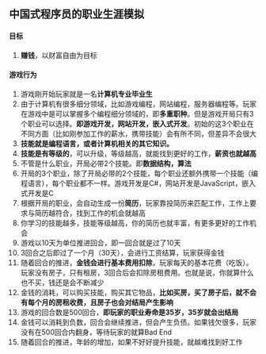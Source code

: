 ## 中国式程序员的职业生涯模拟

#### 目标

1. **赚钱**，以财富自由为目标

#### 游戏行为

1. 游戏刚开始玩家就是一名**计算机专业毕业生**
2. 由于计算机有很多细分领域，比如游戏编程，网站编程，服务器编程等。玩家在游戏中是可以掌握多个编程细分领域的，即**多重职种**。但是游戏开局只有3个职业可以选择。**即游戏开发，网站开发，嵌入式开发**。初始的这3个职业在不同方面（比如刚参加工作的薪水，携带技能）会有所不同，但差异不会很大
3. **技能就是编程语言，或者计算机相关的其它知识。**
4. **技能是有等级的**，可以升级，等级越高，就能找到更好的工作，**薪资也就越高**
5. 不管是什么职业，开局必带2个技能。即**数据结构，算法**
6. 开局的3个职业，除了开局必带的2个技能，每个职业还额外携带一个技能（编程语言），每个职业都不一样。游戏开发是C#，网站开发是JavaScript，嵌入式开发是C
7. 根据开局的职业，会自动生成一份**简历**，玩家靠投简历来匹配工作，工作上要求与简历越符合，找到工作的机会就越高
8. 你学习的技能越多，技能等级越高，你的简历也就丰富，有更多更好的工作机会
9. 游戏以10天为单位推进回合，即一回合就是过了10天
10. 3回合之后即过了一个月（30天），会进行工资结算，玩家获得金钱
11. 随着回合的推进，**金钱会进行基本费用扣除**，玩家每天的基本花费（吃饭）。玩家没有房子，只有租房，3回合后会扣除房租费用。也就是说，你就算什么也不买，钱还是会不断减少
12. 金钱的消耗，可以购买技能，购买其它物品，**比如买房，买了房子后，就不会有每个月的房租收费，且房子也会对结局产生影响**
13. 游戏的回合数是500回合，**即玩家的职业寿命是35岁，35岁就会出结局**
14. 金钱可以消耗到负数，回合会继续推进，但会产生负债。如果钱欠很多，玩家没有在500回合内翻身，等待玩家的就算Bad End
15. 随着回合的推进，年龄的增加，如果不好好提升技能，就越难找到好工作